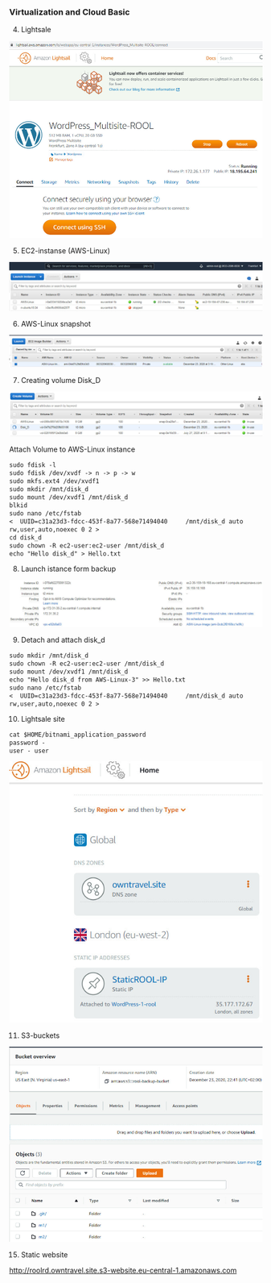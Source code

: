 ###   Virtualization and Cloud Basic  

4. Lightsale  

![4_2](./screenshots/2020-12-23_123725.jpg)  

5. EC2-instanse (AWS-Linux)  

![5](./screenshots/2020-12-23_134639.jpg)  

6. AWS-Linux snapshot

![6](./screenshots/2020-12-23_134604_1.jpg)
 
7. Creating volume Disk_D  

![7](./screenshots/2020-12-23_134959.jpg)  

Attach Volume to AWS-Linux instance

```
sudo fdisk -l
sudo fdisk /dev/xvdf -> n -> p -> w
sudo mkfs.ext4 /dev/xvdf1
sudo mkdir /mnt/disk_d
sudo mount /dev/xvdf1 /mnt/disk_d
blkid
sudo nano /etc/fstab 
<  UUID=c31a23d3-fdcc-453f-8a77-568e71494040     /mnt/disk_d auto   rw,user,auto,noexec 0 2 >
cd disk_d
sudo chown -R ec2-user:ec2-user /mnt/disk_d
echo "Hello disk_d" > Hello.txt
```

8. Launch istance form backup  

![8](./screenshots/2020-12-23_153624.jpg)  

9. Detach and attach disk_d  

```
sudo mkdir /mnt/disk_d
sudo chown -R ec2-user:ec2-user /mnt/disk_d
sudo mount /dev/xvdf1 /mnt/disk_d
echo "Hello disk_d from AWS-Linux-3" >> Hello.txt
sudo nano /etc/fstab 
<  UUID=c31a23d3-fdcc-453f-8a77-568e71494040     /mnt/disk_d auto   rw,user,auto,noexec 0 2 >
```

10. Lightsale site 
```
cat $HOME/bitnami_application_password
password - 
user - user
```

![10](./screenshots/2020-12-23_183425.jpg)  

11. S3-buckets  

![11](./screenshots/2020-12-23_224823.jpg)  

15. Static website  

http://roolrd.owntravel.site.s3-website.eu-central-1.amazonaws.com



